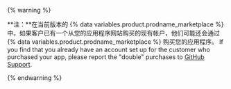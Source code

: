{% warning %}

**注：**在当前版本的 {% data variables.product.prodname_marketplace %} 中，如果客户已有一个从您的应用程序网站购买的现有帐户，他们可能还会通过 {% data variables.product.prodname_marketplace %} 购买您的应用程序。 If you find that you already have an account set up for the customer who purchased your app, please report the "double" purchases to [GitHub Support](https://github.com/contact).

{% endwarning %}
